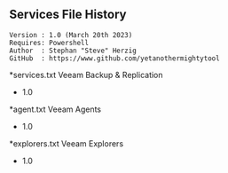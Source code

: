 ## Services File History
~~~~
Version : 1.0 (March 20th 2023)
Requires: Powershell
Author  : Stephan "Steve" Herzig
GitHub  : https://www.github.com/yetanothermightytool
~~~~

*services.txt  Veeam Backup & Replication
 * 1.0

*agent.txt Veeam Agents
 * 1.0

*explorers.txt Veeam Explorers
 * 1.0
